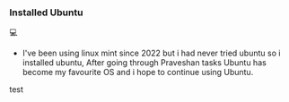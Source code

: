 ### Installed Ubuntu 
:computer:

* I've been using linux mint since 2022 but i had never tried ubuntu so i installed ubuntu, After going through Praveshan tasks Ubuntu has become my favourite OS and i hope to continue using Ubuntu. 

test
